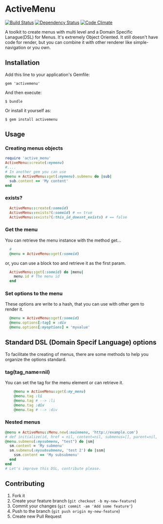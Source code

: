 # ActiveMenu

[![Build Status](https://travis-ci.org/sadjow/activemenu.png)](https://travis-ci.org/sadjow/activemenu)
[![Dependency Status](https://gemnasium.com/sadjow/activemenu.png)](https://gemnasium.com/sadjow/activemenu)
[![Code Climate](https://codeclimate.com/github/sadjow/activemenu.png)](https://codeclimate.com/github/sadjow/activemenu)

A toolkit to create menus with multi level and a Domain Specific Lanague(DSL) for Menus.
It's extremely Object Oriented. It still doesn't have code for render, but you can combine it with
other renderer like simple-navigation or you own.

## Installation

Add this line to your application's Gemfile:

    gem 'activemenu'

And then execute:

    $ bundle

Or install it yourself as:

    $ gem install activemenu

## Usage

### Creating menus objects

```ruby
require 'active_menu'
ActiveMenu::create(:mymenu)
#....
# In another gem you can use 
@menu = ActiveMenu::get(:mymenu).submenu do |sub|
  sub.content == 'My content'
end
```
### exists?
```ruby
  ActiveMenu::create(:someid)
  ActiveMenu::exists?(:someid) # == true
  ActiveMenu::exists?(:this_id_doesnt_exists) # == false
``` 

### Get the menu
You can retrieve the menu instance with the method get...
```ruby
  # 
  @menu = ActiveMenu::get(:someid)
```

or, you can use a block too and retrieve it as the first param.

```ruby
  ActiveMenu::get(:someid) do |menu|
    menu.id # The menu id
  end
```

### Set options to the menu
These options are write to a hash, that you can use with other gem to render it.
```ruby
  @menu = ActiveMenu::get(:someid)
  @menu.options[:tag] = :div
  @menu.options[:myoptions] = 'myvalue'
```

## Standard DSL (Domain Specif Language) options

To facilitate the creating of menus, there are some methods to help you organize the options standard.

### tag(tag_name=nil)
You can set the tag for the menu element or can retrieve it.
```ruby
    @menu = ActiveMenu::get(:my_menu)
    @menu.tag :li
    @menu.tag # --> :li
    @menu.tag :div
    @menu.tag # --> :div
```

### Nested menus
```ruby
@menu = ActiveMenu::Menu.new(:mainmenu, 'http://example.com') 
# def initialize(id, href = nil, content=nil, submenus=[], parent=nil, &block) .... yield(self) if block_given?
@menu.submenu(:mysubmenu, "test") do |sm|
  sm.content = 'My submenu'
  sm.submenu(:mysubsubmenu, 'test 2') do |ssm|
    ssm.content == 'My subsubmenu'
  end
end
# Let's improve this DSL, contribute please.
```


## Contributing

1. Fork it
2. Create your feature branch (`git checkout -b my-new-feature`)
3. Commit your changes (`git commit -am 'Add some feature'`)
4. Push to the branch (`git push origin my-new-feature`)
5. Create new Pull Request
